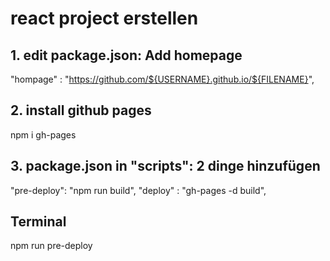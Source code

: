 # react project erstellen
## 1. edit package.json: Add homepage 
"hompage" : "https://github.com/${USERNAME}.github.io/${FILENAME}",

## 2. install github pages 
npm i gh-pages 

## 3. package.json in "scripts": 2 dinge hinzufügen
"pre-deploy": "npm run build",
 "deploy" : "gh-pages -d build",

## Terminal

npm run pre-deploy
